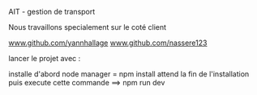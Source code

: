 AIT - gestion de transport 

Nous travaillons specialement sur le coté client

www.github.com/yannhallage
www.github.com/nassere123


lancer le projet avec : 

installe d'abord node manager  = npm install 
attend la fin de l'installation 
puis execute cette commande ==> npm run dev